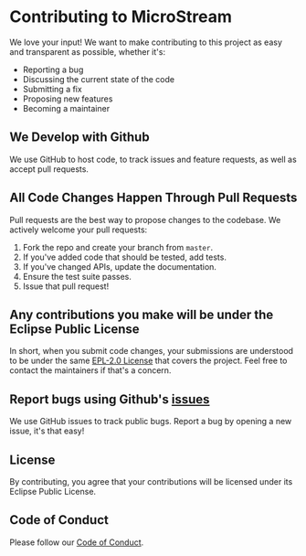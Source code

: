 # Contributing to MicroStream

We love your input! We want to make contributing to this project as easy and transparent as possible, whether it's:

- Reporting a bug
- Discussing the current state of the code
- Submitting a fix
- Proposing new features
- Becoming a maintainer

## We Develop with Github

We use GitHub to host code, to track issues and feature requests, as well as accept pull requests.

## All Code Changes Happen Through Pull Requests

Pull requests are the best way to propose changes to the codebase. We actively welcome your pull requests:

1. Fork the repo and create your branch from `master`.
2. If you've added code that should be tested, add tests.
3. If you've changed APIs, update the documentation.
4. Ensure the test suite passes.
5. Issue that pull request!

## Any contributions you make will be under the Eclipse Public License

In short, when you submit code changes, your submissions are understood to be under the same [EPL-2.0 License](https://github.com/microstream-one/microstream/blob/master/LICENSE) that covers the project. Feel free to contact the maintainers if that's a concern.

## Report bugs using Github's [issues](https://github.com/microstream-one/microstream/issues)

We use GitHub issues to track public bugs. Report a bug by opening a new issue, it's that easy!

## License

By contributing, you agree that your contributions will be licensed under its Eclipse Public License.

## Code of Conduct

Please follow our [Code of Conduct](CODE_OF_CONDUCT.md).

